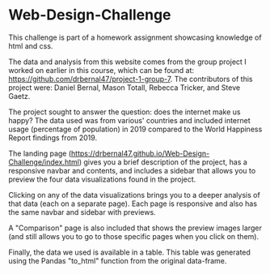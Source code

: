 # Web-Design-Challenge
This challenge is part of a homework assignment showcasing knowledge of html and css.

The data and analysis from this website comes from the group project I worked on earlier in this course, which can be found at: https://github.com/drbernal47/project-1-group-7. The contributors of this project were: Daniel Bernal, Mason Totall, Rebecca Tricker, and Steve Gaetz.

The project sought to answer the question: does the internet make us happy? The data used was from various' countries and included internet usage (percentage of population) in 2019 compared to the World Happiness Report findings from 2019.

The landing page (https://drbernal47.github.io/Web-Design-Challenge/index.html) gives you a brief description of the project, has a responsive navbar and contents, and includes a sidebar that allows you to preview the four data visualizations found in the project.

Clicking on any of the data visualizations brings you to a deeper analysis of that data (each on a separate page). Each page is responsive and also has the same navbar and sidebar with previews.

A "Comparison" page is also included that shows the preview images larger (and still allows you to go to those specific pages when you click on them).

Finally, the data we used is available in a table. This table was generated using the Pandas "to_html" function from the original data-frame.
